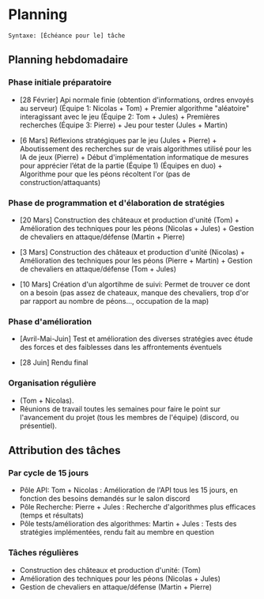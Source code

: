 # Planning

`Syntaxe: [Échéance pour le] tâche`

## Planning hebdomadaire

### Phase initiale préparatoire

- [28 Février] Api normale finie (obtention d'informations, ordres envoyés au serveur) (Équipe 1: Nicolas + Tom) + Premier algorithme "aléatoire" interagissant avec le jeu (Équipe 2: Tom + Jules) + Premières recherches (Équipe 3: Pierre) + Jeu pour tester (Jules + Martin)

- [6 Mars] Réflexions stratégiques par le jeu (Jules + Pierre) + Aboutissement des recherches sur de vrais algorithmes utilisé pour les IA de jeux (Pierre) + Début d'implémentation informatique de mesures pour apprécier l’état de la partie (Équipe 1) (Équipes en duo) + Algorithme pour que les péons récoltent l'or (pas de construction/attaquants)

### Phase de programmation et d'élaboration de stratégies

- [20 Mars] Construction des châteaux et production d'unité (Tom) + Amélioration des techniques pour les péons (Nicolas + Jules) + Gestion de chevaliers en attaque/défense (Martin + Pierre)

- [3 Mars] Construction des châteaux et production d'unité (Nicolas) + Amélioration des techniques pour les péons (Pierre + Martin) + Gestion de chevaliers en attaque/défense (Tom + Jules)

- [10 Mars] Création d'un algortihme de suivi: Permet de trouver ce dont on a besoin (pas assez de chateaux, manque des chevaliers, trop d'or par rapport au nombre de péons..., occupation de la map)

### Phase d'amélioration

- [Avril-Mai-Juin] Test et amélioration des diverses stratégies avec étude des forces et des faiblesses dans les affrontements éventuels

- [28 Juin] Rendu final

### Organisation régulière

- (Tom + Nicolas).
- Réunions de travail toutes les semaines pour faire le point sur l'avancement du projet (tous les membres de l'équipe) (discord, ou présentiel).

## Attribution des tâches

### Par cycle de 15 jours

- Pôle API: Tom + Nicolas : Amélioration de l'API tous les 15 jours, en fonction des besoins demandés sur le salon discord
- Pôle Recherche: Pierre + Jules : Recherche d'algorithmes plus efficaces (temps et résultats)
- Pôle tests/amélioration des algorithmes: Martin + Jules : Tests des stratégies implémentées, rendu fait au membre en question

### Tâches régulières

- Construction des châteaux et production d'unité: (Tom)
- Amélioration des techniques pour les péons (Nicolas + Jules)
- Gestion de chevaliers en attaque/défense (Martin + Pierre)
